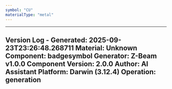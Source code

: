 ```yaml
---
symbol: "CU"
materialType: "metal"
---
```


---
Version Log - Generated: 2025-09-23T23:26:48.268711
Material: Unknown
Component: badgesymbol
Generator: Z-Beam v1.0.0
Component Version: 2.0.0
Author: AI Assistant
Platform: Darwin (3.12.4)
Operation: generation
---